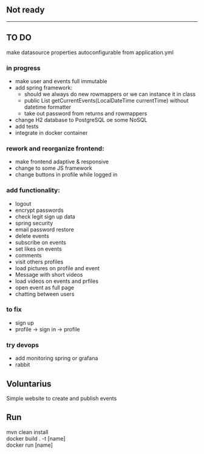 ## Not ready

---

## TO DO
make datasource properties autoconfigurable from application.yml

### in progress
* make user and events full immutable
* add spring framework:
  - should we always do new rowmappers or we can instance it in class
  - public List<Event> getCurrentEvents(LocalDateTime currentTime) without datetime formatter
  - take out password from returns and rowmappers
* change H2 database to PostgreSQL oe some NoSQL
* add tests
* integrate in docker container


### rework and reorganize frontend: 
* make frontend adaptive & responsive
* change to some JS framework
* change buttons in profile while logged in

### add functionality:
* logout 
* encrypt passwords
* check legit sign up data
* spring security 
* email password restore
* delete events
* subscribe on events
* set likes on events
* comments
* visit others profiles
* load pictures on profile and event
* Message with short videos
* load videos on events and prfiles
* open event as full page
* chatting between users

### to fix
* sign up
* profile -> sign in -> profile

### try devops
* add monitoring spring or grafana
* rabbit

## Voluntarius

Simple website to create and publish events

## Run

mvn clean install  
docker build . -t [name]  
docker run [name]

